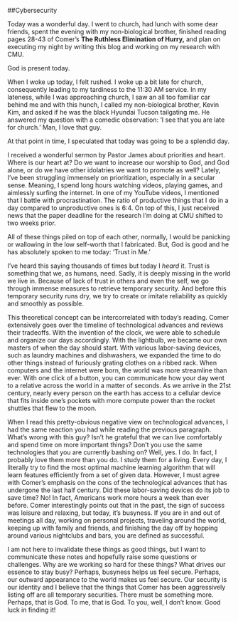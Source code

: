 ##Cybersecurity 

Today was a wonderful day. I went to church, had lunch with some dear friends, spent the evening with my non-biological brother, finished reading pages 28-43 of Comer’s **The Ruthless Elimination of Hurry,** and plan on executing my night by writing this blog and working on my research with CMU. 

God is present today. 

 When I woke up today, I felt rushed. I woke up a bit late for church, consequently leading to my tardiness to the 11:30 AM service. In my lateness, while I was approaching church, I saw an all too familiar car behind me and with this hunch, I called my non-biological brother, Kevin Kim, and asked if he was the black Hyundai Tucson tailgating me. He answered my question with a comedic observation: ‘I see that you are late for church.’ Man, I love that guy. 

At that point in time, I speculated that today was going to be a splendid day. 

I received a wonderful sermon by Pastor James about priorities and heart. Where is our heart at? Do we want to increase our worship to God, and God alone, or do we have other idolatries we want to promote as well? Lately, I’ve been struggling immensely on prioritization, especially in a secular sense. Meaning, I spend long hours watching videos, playing games, and aimlessly surfing the internet. In one of my YouTube videos, I mentioned that I battle with procrastination. The ratio of productive things that I do in a day compared to unproductive ones is 6:4. On top of this, I just received news that the paper deadline for the research I’m doing at CMU shifted to two weeks prior. 

All of these things piled on top of each other, normally, I would be panicking or wallowing in the low self-worth that I fabricated. But, God is good and he has absolutely spoken to me today: ‘Trust in Me.’ 

I’ve heard this saying thousands of times but today I *heard* it. Trust is something that we, as humans, need. Sadly, it is deeply missing in the world we live in. Because of lack of trust in others and even the self, we go through immense measures to retrieve temporary security. And before this temporary security runs dry, we try to create or imitate reliability as quickly and smoothly as possible. 

This theoretical concept can be intercorrelated with today’s reading. Comer extensively goes over the timeline of technological advances and reviews their tradeoffs. With the invention of the clock, we were able to schedule and organize our days accordingly. With the lightbulb, we became our own masters of when the day should start. With various labor-saving devices, such as laundry machines and dishwashers, we expanded the time to do other things instead of furiously grating clothes on a ribbed rack. When computers and the internet were born, the world was more streamline than ever. With one click of a button, you can communicate how your day went to a relative across the world in a matter of seconds.  As we arrive in the 21st century, nearly every person on the earth has access to a cellular device that fits inside one’s pockets with more compute power than the rocket shuttles that flew to the moon. 

When I read this pretty-obvious negative view on technological advances, I had the same reaction you had while reading the previous paragraph. What’s wrong with this guy? Isn’t he grateful that we can live comfortably and spend time on more important things? Don’t you use the same technologies that you are currently bashing on? Well, yes. I do. In fact, I probably love them more than you do. I study them for a living. Every day, I literally try to find the most optimal machine learning algorithm that will learn features efficiently from a set of given data. However, I must agree with Comer’s emphasis on the cons of the technological advances that has undergone the last half century. Did these labor-saving devices do its job to save time? No! In fact, Americans work more hours a week than ever before. Comer interestingly points out that in the past, the sign of success was leisure and relaxing, but today, it’s busyness. If you are in and out of meetings all day, working on personal projects, traveling around the world, keeping up with family and friends, and finishing the day off by hopping around various nightclubs and bars, you are defined as successful. 

I am not here to invalidate these things as good things, but I want to communicate these notes and hopefully raise some questions or challenges. Why are we working so hard for these things? What drives our essence to stay busy? Perhaps, busyness helps us feel secure. Perhaps, our outward appearance to the world makes us feel secure. Our security is our identity and I believe that the things that Comer has been aggressively listing off are all temporary securities. There must be something more. Perhaps, that is God. To me, that is God. To you, well, I don’t know. Good luck in finding it! 
